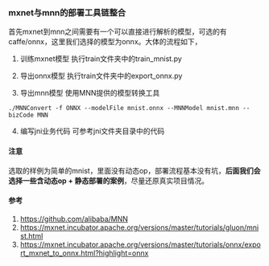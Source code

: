 ### **mxnet与mnn的部署工具链整合**

首先mxnet到mnn之间需要有一个可以直接进行解析的模型，可选的有caffe/onnx，这里我们选择的模型为onnx。大体的流程如下，

1. 训练mxnet模型
执行train文件夹中的train_mnist.py

2. 导出onnx模型
执行train文件夹中的export_onnx.py

3. 导出mnn模型
使用MNN提供的模型转换工具

```
./MNNConvert -f ONNX --modelFile mnist.onnx --MNNModel mnist.mnn --bizCode MNN
```

4. 编写jni业务代码
可参考jni文件夹目录中的代码


#### 注意
选取的样例为简单的mnist，里面没有动态op，部署流程基本没有坑，**后面我们会选择一些含动态op + 静态部署的案例**，尽量还原真实项目情况。

#### 参考
1. https://github.com/alibaba/MNN
2. https://mxnet.incubator.apache.org/versions/master/tutorials/gluon/mnist.html
3. https://mxnet.incubator.apache.org/versions/master/tutorials/onnx/export_mxnet_to_onnx.html?highlight=onnx